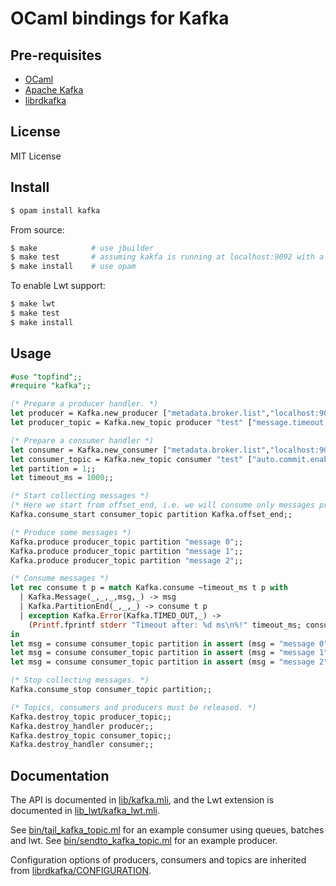 OCaml bindings for Kafka
====================================

Pre-requisites
--------------
* [OCaml](http://caml.inria.fr/)
* [Apache Kafka](http://kafka.apache.org/)
* [librdkafka](https://github.com/edenhill/librdkafka)

License
-------
MIT License

Install
-------

```sh
$ opam install kafka
```

From source:

```sh
$ make            # use jbuilder
$ make test       # assuming kakfa is running at localhost:9092 with a 'test' topic.
$ make install    # use opam
```

To enable Lwt support:

```sh
$ make lwt
$ make test
$ make install
```

Usage
-----

```ocaml
#use "topfind";;
#require "kafka";;

(* Prepare a producer handler. *)
let producer = Kafka.new_producer ["metadata.broker.list","localhost:9092"];;
let producer_topic = Kafka.new_topic producer "test" ["message.timeout.ms","10000"];;

(* Prepare a consumer handler *)
let consumer = Kafka.new_consumer ["metadata.broker.list","localhost:9092"];;
let consumer_topic = Kafka.new_topic consumer "test" ["auto.commit.enable","false"];;
let partition = 1;;
let timeout_ms = 1000;;

(* Start collecting messages *)
(* Here we start from offset_end, i.e. we will consume only messages produced from now. *)
Kafka.consume_start consumer_topic partition Kafka.offset_end;;

(* Produce some messages *)
Kafka.produce producer_topic partition "message 0";;
Kafka.produce producer_topic partition "message 1";;
Kafka.produce producer_topic partition "message 2";;

(* Consume messages *)
let rec consume t p = match Kafka.consume ~timeout_ms t p with
  | Kafka.Message(_,_,_,msg,_) -> msg
  | Kafka.PartitionEnd(_,_,_) -> consume t p
  | exception Kafka.Error(Kafka.TIMED_OUT,_) ->
    (Printf.fprintf stderr "Timeout after: %d ms\n%!" timeout_ms; consume t p)
in
let msg = consume consumer_topic partition in assert (msg = "message 0");
let msg = consume consumer_topic partition in assert (msg = "message 1");
let msg = consume consumer_topic partition in assert (msg = "message 2");

(* Stop collecting messages. *)
Kafka.consume_stop consumer_topic partition;;

(* Topics, consumers and producers must be released. *)
Kafka.destroy_topic producer_topic;;
Kafka.destroy_handler producer;;
Kafka.destroy_topic consumer_topic;;
Kafka.destroy_handler consumer;;
```

Documentation
-------------

The API is documented in [lib/kafka.mli](lib/kafka.mli),
and the Lwt extension is documented in [lib_lwt/kafka_lwt.mli](lib_lwt/kafka_lwt.mli).

See [bin/tail_kafka_topic.ml](bin/tail_kafka_topic.ml) for an example consumer using queues, batches and lwt.
See [bin/sendto_kafka_topic.ml](bin/sendto_kafka_topic.ml) for an example producer.

Configuration options of producers, consumers and topics
are inherited from [librdkafka/CONFIGURATION](https://github.com/edenhill/librdkafka/blob/master/CONFIGURATION.md).
